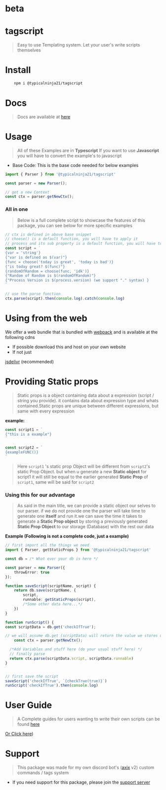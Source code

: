 
# beta
# tagscript

> Easy to use Templating system. Let your user's write scripts themselves

# Install

```diff
	npm i @typicalninja21/tagscript
```

# Docs

> Docs are available at [here](https://typicalninja493.github.io/tagscript/)

# Usage

> All of these Examples are in **Typescript** If you want to use **Javascript** you will have to convert the example's to javascript

* Base Code: This is the base code needed for below examples

```ts
import { Parser } from '@typicalninja21/tagscript'

const parser = new Parser();

// get a new Context
const ctx = parser.getNewCtx();
```

### All in one
> Below is a full complete script to showcase the features of this package, you can see below for more specific examples

```ts
// ctx is defined in above base snippet
// choose() is a default function, you will have to apply it
// process and its sub property is a default function, you will have to apply it
const script = `
{var = 'string'}
{"var is defined as $(var)"}
{func = choose('today is great', 'today is bad')}
{"is today great? $(func)"}
{randomOfRandom = choose(func, 'idk')}
{"Random of Random is $(randomOfRandom)"}
{"Process Version is $(process.version) (we support "." syntax) }
`

// use the parse function
ctx.parse(script).then(console.log).catch(console.log)
```

# Using from the web

We offer a web bundle that is bundled with [webpack](https://webpack.js.org/) and is available at the following cdns

* If possible download this and host on your own website
* If not just 

[jsdelivr](https://cdn.jsdelivr.net/gh/typicalninja493/tagscript@beta/web/bundle.js) (recommended)

# Providing Static props

> Static props is a object containing data about a expression (script / string you provide). it contains data about expression type and whats contained.Static props are unique between different expressions, but same with every expression

**example:**

```ts
const script1 = `
{"this is a example"}
`

const script2 = `
{exampleFUNC()}
`
```

> Here `script1` 's static prop Object will be different from `script2`'s static Prop Object. but when u generate a new **Static object** for script1 it will still be equal to the earlier generated **Static Prop** of `script1`, same will be said for `script2`


### Using this for our advantage

> As said in the main title, we can provide a static object our selves to our parser. if we do not provide one the parser will take time to generate one **itself** and run it.we can save the time it takes to generate a **Static Prop object** by storing a previously generated **Static Prop Object** to our storage (Database) with the rest our data 

**Example (Following is not a complete code, just a example)**

```ts
// first import all the things we need
import { Parser, getStaticProps } from '@typicalninja21/tagscript'

const db = /* What ever your db is here */

const parser = new Parser({
	throwError: true
});

function saveScript(scriptName, script) {
	return db.save(scriptName, {
		script,
		runnable: getStaticProps(script),
		/*Some other data here...*/
	})
}

function runScript() {
const scriptData = db.get('checkIfTrue');

// we will assume db.get (scriptData) will return the value we stores using saveScript()
	const ctx = parser.getNewCtx();

  /*Add Variables and stuff here (do your usual stuff here) */
  // finally parse
  return ctx.parse(scriptData.script, scriptData.runnable)
}


// first save the script
saveScript('checkIfTrue', `{checkTrue(true)}`)
runScript('checkIfTrue').then(console.log)
```

# User Guide

> A Complete guides for users wanting to write their own scripts can be found [here](https://typicalninja493.github.io/tagscript/guide.html)

[Or Click here](https://typicalninja493.github.io/tagscript/guide.html))
# Support

> This package was made for my own discord bot's ([axix](https://axixbot.cf) v2) custom commands / tags system

* If you need support for this package, please join the [support server](https://discord.com/invite/HVnGtzMaW4)